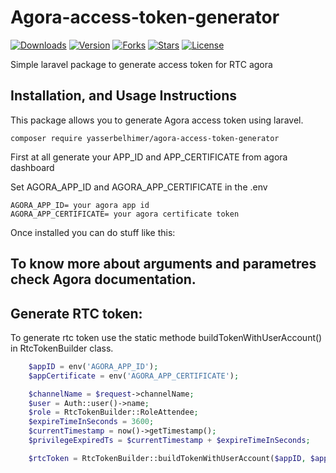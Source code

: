 # Agora-access-token-generator
[![Downloads](https://img.shields.io/packagist/dt/yasserbelhimer/agora-access-token-generator.svg?style=flat-square]())]()
[![Version](https://img.shields.io/packagist/v/yasserbelhimer/agora-access-token-generator.svg?style=flat-square]())]()
[![Forks](https://img.shields.io/github/forks/yasserbelhimer/agora-access-token-generator.svg?style=flat-square]())]()
[![Stars](https://img.shields.io/github/stars/yasserbelhimer/agora-access-token-generator.svg?style=flat-square]())]()
[![License](https://img.shields.io/github/license/yasserbelhimer/agora-access-token-generator.svg?style=flat-square]())]()


Simple laravel package to generate access token for RTC agora
## Installation, and Usage Instructions

This package allows you to generate Agora access token using laravel.

```cli
composer require yasserbelhimer/agora-access-token-generator
```
First at all generate your APP_ID and APP_CERTIFICATE from agora dashboard

Set  AGORA_APP_ID and AGORA_APP_CERTIFICATE in the .env  
```env
AGORA_APP_ID= your agora app id
AGORA_APP_CERTIFICATE= your agora certificate token
```
Once installed you can do stuff like this:

## To know more about arguments and parametres check Agora documentation.

## Generate RTC token:

To generate rtc token use the static methode buildTokenWithUserAccount() in RtcTokenBuilder class.
```php
    $appID = env('AGORA_APP_ID');
    $appCertificate = env('AGORA_APP_CERTIFICATE');

    $channelName = $request->channelName;
    $user = Auth::user()->name;
    $role = RtcTokenBuilder::RoleAttendee;
    $expireTimeInSeconds = 3600;
    $currentTimestamp = now()->getTimestamp();
    $privilegeExpiredTs = $currentTimestamp + $expireTimeInSeconds;

    $rtcToken = RtcTokenBuilder::buildTokenWithUserAccount($appID, $appCertificate, $channelName, $user, $role, $privilegeExpiredTs);

```
